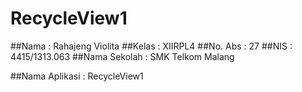 # RecycleView1

##Nama : Rahajeng Violita
##Kelas : XIIRPL4
##No. Abs : 27
##NIS : 4415/1313.063
##Nama Sekolah : SMK Telkom Malang

##Nama Aplikasi : RecycleView1
